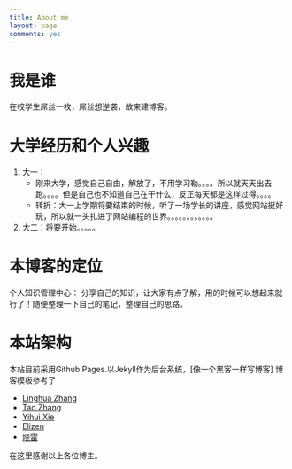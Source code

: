 ```yaml
---
title: About me
layout: page
comments: yes
---
```


# 我是谁
在校学生屌丝一枚，屌丝想逆袭，故来建博客。

# 大学经历和个人兴趣
1. 大一：
	- 刚来大学，感觉自己自由，解放了，不用学习勒。。。。所以就天天出去跑。。。。但是自己也不知道自己在干什么，反正每天都是这样过得。。。。
    - 转折：大一上学期将要结束的时候，听了一场学长的讲座，感觉网站挺好玩，所以就一头扎进了网站编程的世界。。。。。。。。。。。。
2. 大二：将要开始。。。。。
	

# 本博客的定位
个人知识管理中心：
	分享自己的知识，让大家有点了解，用的时候可以想起来就行了！随便整理一下自己的笔记，整理自己的思路。

# 本站架构

本站目前采用Github Pages.以Jekyll作为后台系统，[像一个黑客一样写博客]
博客模板参考了

- [Linghua Zhang](http://lhzhang.com/)
- [Tao Zhang](http://ztpala.com/)
- [Yihui Xie](http://yihui.name/cn/about/)
- [Elizen](http://code.elizen.me/about/)
- [晓雷](http://xiaolei.info)

在这里感谢以上各位博主。
